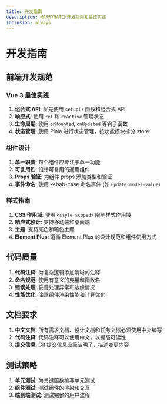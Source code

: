 ```yaml
---
title: 开发指南
description: MARRYMATCH开发指南和最佳实践
inclusion: always
---
```


# 开发指南

## 前端开发规范

### Vue 3 最佳实践

1. **组合式 API**: 优先使用 `setup()` 函数和组合式 API
2. **响应式**: 使用 `ref` 和 `reactive` 管理状态
3. **生命周期**: 使用 `onMounted`, `onUpdated` 等钩子函数
4. **状态管理**: 使用 Pinia 进行状态管理，按功能模块拆分 store

### 组件设计

1. **单一职责**: 每个组件应专注于单一功能
2. **可复用性**: 设计可复用的通用组件
3. **Props 验证**: 为组件 props 添加类型和验证
4. **事件命名**: 使用 kebab-case 命名事件 (如 `update:model-value`)

### 样式指南

1. **CSS 作用域**: 使用 `<style scoped>` 限制样式作用域
2. **响应式设计**: 支持移动端和桌面端
3. **主题**: 支持亮色和暗色主题
4. **Element Plus**: 遵循 Element Plus 的设计规范和组件使用方式

## 代码质量

1. **代码注释**: 为复杂逻辑添加清晰的注释
2. **命名规范**: 使用有意义的变量和函数名
3. **错误处理**: 妥善处理异常和边缘情况
4. **性能优化**: 注意组件渲染性能和计算优化

## 文档要求

1. **中文文档**: 所有需求文档、设计文档和任务文档必须使用中文编写
2. **代码注释**: 代码注释可以使用中文，以提高可读性
3. **提交信息**: Git 提交信息应简洁明了，描述变更内容

## 测试策略

1. **单元测试**: 为关键函数编写单元测试
2. **组件测试**: 测试组件的渲染和交互
3. **端到端测试**: 测试完整的用户流程